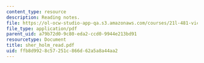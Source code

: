 ```yaml
---
content_type: resource
description: Reading notes.
file: https://ol-ocw-studio-app-qa.s3.amazonaws.com/courses/21l-481-victorian-literature-and-culture-spring-2003/ffb8d9928c57251c866d62a5a8a44aa2_sher_holm_read.pdf
file_type: application/pdf
parent_uid: a79b72d0-9c80-eda2-ccd0-9944e213bd91
resourcetype: Document
title: sher_holm_read.pdf
uid: ffb8d992-8c57-251c-866d-62a5a8a44aa2
---
```

